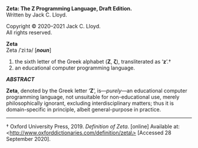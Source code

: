 **Zeta: The Z Programming Language, Draft Edition.**  
Written by Jack C. Lloyd.

Copyright © 2020–2021 Jack C. Lloyd.  
All rights reserved.

**Zeta**  
Zeta /ˈziːtə/ \[***noun***\]

1. the sixth letter of the Greek alphabet (**Ζ**, **ζ**), transliterated as ‘**z**’.†
2. an educational computer programming language.

***ABSTRACT***

**Zeta**, denoted by the Greek letter ‘**Z**’, is—*purely*—an educational computer programming language, not unsuitable for non-educational use, merely philosophically ignorant, excluding interdisciplinary matters; thus it is domain-specific in principle, albeit general-purpose in practice.

---

† Oxford University Press, 2019. *Definition of Zeta*. \[online\] Available at: \<http://www.oxforddictionaries.com/definition/zeta\> \[Accessed 28 September 2020\].